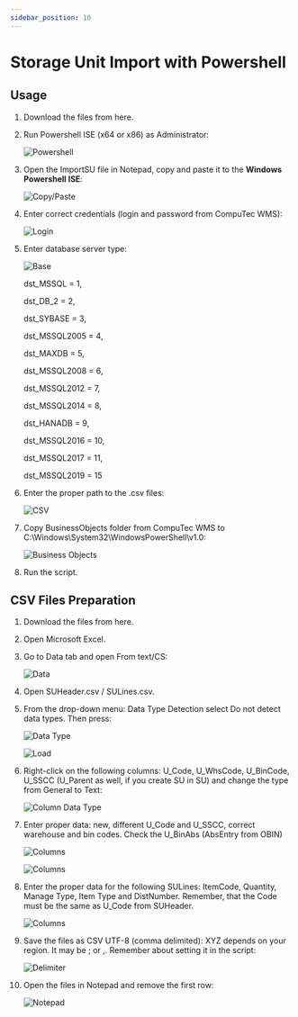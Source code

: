```yaml
---
sidebar_position: 10
---
```


# Storage Unit Import with Powershell

## Usage

1. Download the files from here.
2. Run Powershell ISE (x64 or x86) as Administrator:

    ![Powershell](./media/run-powershell.webp)
3. Open the ImportSU file in Notepad, copy and paste it to the **Windows Powershell ISE**:

    ![Copy/Paste](./media/copy-paste.webp)
4. Enter correct credentials (login and password from CompuTec WMS):

    ![Login](./media/login-database.webp)
5. Enter database server type:

    ![Base](./media/database-server-type.webp)

    dst_MSSQL = 1,

    dst_DB_2 = 2,

    dst_SYBASE = 3,

    dst_MSSQL2005 = 4,

    dst_MAXDB = 5,

    dst_MSSQL2008 = 6,

    dst_MSSQL2012 = 7,

    dst_MSSQL2014 = 8,

    dst_HANADB = 9,

    dst_MSSQL2016 = 10,

    dst_MSSQL2017 = 11,

    dst_MSSQL2019 = 15
6. Enter the proper path to the .csv files:

    ![CSV](./media/csv-path.webp)
7. Copy BusinessObjects folder from CompuTec WMS to C:\Windows\System32\WindowsPowerShell\v1.0:

    ![Business Objects](./media/business-object.webp)
8. Run the script.

## CSV Files Preparation

1. Download the files from here.
2. Open Microsoft Excel.
3. Go to Data tab and open From text/CS:

    ![Data](./media/from-csv.png)
4. Open SUHeader.csv / SULines.csv.
5. From the drop-down menu: Data Type Detection select Do not detect data types. Then press:

    ![Data Type](./media/data-type.webp)

    ![Load](./media/load.webp)
6. Right-click on the following columns: U_Code, U_WhsCode, U_BinCode, U_SSCC (U_Parent as well, if you create SU in SU) and change the type from General to Text:

    ![Column Data Type](./media/column-data-type.webp)
7. Enter proper data: new, different U_Code and U_SSCC, correct warehouse and bin codes. Check the U_BinAbs (AbsEntry from OBIN)

    ![Columns](./media/columns.webp)

    ![Columns](./media/obin.webp)
8. Enter the proper data for the following SULines: ItemCode, Quantity, Manage Type, Item Type and DistNumber. Remember, that the Code must be the same as U_Code from SUHeader.

    ![Columns](./media/columns-2.webp)
9. Save the files as CSV UTF-8 (comma delimited):
   XYZ depends on your region. It may be ; or ,. Remember about setting it in the script:

    ![Delimiter](./media/delimiter.webp)
10. Open the files in Notepad and remove the first row:

    ![Notepad](./media/notepad.webp)
